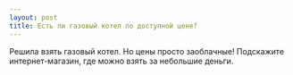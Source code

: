```yaml
---
layout: post 
title: Есть ли газовый котел по доступной цене? 
--- 
```

Решила взять газовый котел. Но цены просто заоблачные! Подскажите интернет-магазин, где можно взять за небольшие деньги. 